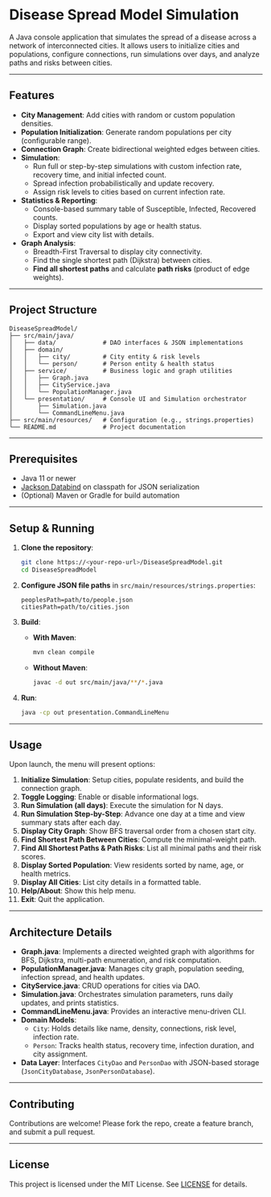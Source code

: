 # Disease Spread Model Simulation

A Java console application that simulates the spread of a disease across a network of interconnected cities. It allows users to initialize cities and populations, configure connections, run simulations over days, and analyze paths and risks between cities.

---

## Features

- **City Management**: Add cities with random or custom population densities.
- **Population Initialization**: Generate random populations per city (configurable range).
- **Connection Graph**: Create bidirectional weighted edges between cities.
- **Simulation**:
  - Run full or step-by-step simulations with custom infection rate, recovery time, and initial infected count.
  - Spread infection probabilistically and update recovery.
  - Assign risk levels to cities based on current infection rate.
- **Statistics & Reporting**:
  - Console-based summary table of Susceptible, Infected, Recovered counts.
  - Display sorted populations by age or health status.
  - Export and view city list with details.
- **Graph Analysis**:
  - Breadth-First Traversal to display city connectivity.
  - Find the single shortest path (Dijkstra) between cities.
  - **Find all shortest paths** and calculate **path risks** (product of edge weights).

---

## Project Structure

```
DiseaseSpreadModel/
├── src/main/java/
│   ├── data/             # DAO interfaces & JSON implementations
│   ├── domain/
│   │   ├── city/         # City entity & risk levels
│   │   └── person/       # Person entity & health status
│   ├── service/          # Business logic and graph utilities
│   │   ├── Graph.java
│   │   ├── CityService.java
│   │   └── PopulationManager.java
│   └── presentation/     # Console UI and Simulation orchestrator
│       ├── Simulation.java
│       └── CommandLineMenu.java
├── src/main/resources/   # Configuration (e.g., strings.properties)
└── README.md             # Project documentation
```

---

## Prerequisites

- Java 11 or newer
- [Jackson Databind](https://github.com/FasterXML/jackson) on classpath for JSON serialization
- (Optional) Maven or Gradle for build automation

---

## Setup & Running

1. **Clone the repository**:
   ```bash
   git clone https://<your-repo-url>/DiseaseSpreadModel.git
   cd DiseaseSpreadModel
   ```

2. **Configure JSON file paths** in `src/main/resources/strings.properties`:
   ```properties
   peoplesPath=path/to/people.json
   citiesPath=path/to/cities.json
   ```

3. **Build**:
   - **With Maven**:
     ```bash
     mvn clean compile
     ```
   - **Without Maven**:
     ```bash
     javac -d out src/main/java/**/*.java
     ```

4. **Run**:
   ```bash
   java -cp out presentation.CommandLineMenu
   ```

---

## Usage

Upon launch, the menu will present options:

1. **Initialize Simulation**: Setup cities, populate residents, and build the connection graph.
2. **Toggle Logging**: Enable or disable informational logs.
3. **Run Simulation (all days)**: Execute the simulation for N days.
4. **Run Simulation Step-by-Step**: Advance one day at a time and view summary stats after each day.
5. **Display City Graph**: Show BFS traversal order from a chosen start city.
6. **Find Shortest Path Between Cities**: Compute the minimal-weight path.
7. **Find All Shortest Paths & Path Risks**: List all minimal paths and their risk scores.
8. **Display Sorted Population**: View residents sorted by name, age, or health metrics.
9. **Display All Cities**: List city details in a formatted table.
10. **Help/About**: Show this help menu.
11. **Exit**: Quit the application.

---

## Architecture Details

- **Graph.java**: Implements a directed weighted graph with algorithms for BFS, Dijkstra, multi-path enumeration, and risk computation.
- **PopulationManager.java**: Manages city graph, population seeding, infection spread, and health updates.
- **CityService.java**: CRUD operations for cities via DAO.
- **Simulation.java**: Orchestrates simulation parameters, runs daily updates, and prints statistics.
- **CommandLineMenu.java**: Provides an interactive menu-driven CLI.
- **Domain Models**:
  - `City`: Holds details like name, density, connections, risk level, infection rate.
  - `Person`: Tracks health status, recovery time, infection duration, and city assignment.
- **Data Layer**: Interfaces `CityDao` and `PersonDao` with JSON-based storage (`JsonCityDatabase`, `JsonPersonDatabase`).

---

## Contributing

Contributions are welcome! Please fork the repo, create a feature branch, and submit a pull request.

---

## License

This project is licensed under the MIT License. See [LICENSE](LICENSE) for details.
